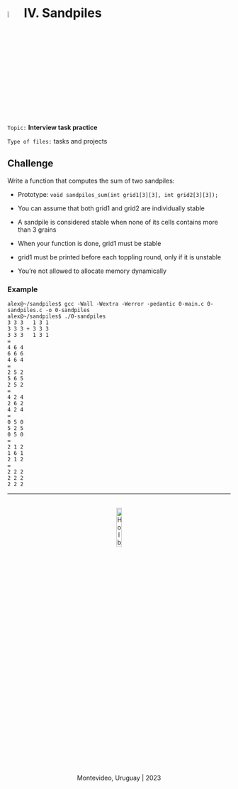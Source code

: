 # <a> <img src="https://cdn-icons-png.flaticon.com/512/6747/6747010.png" alt="flaticon" width=6%></img></a> **IV. Sandpiles**

`Topic:` **Interview task practice**

`Type of files:` tasks and projects


## Challenge
Write a function that computes the sum of two sandpiles:

- Prototype: 
`void sandpiles_sum(int grid1[3][3], int grid2[3][3]);`

- You can assume that both grid1 and grid2 are individually stable

- A sandpile is considered stable when none of its cells contains more than 3 grains

- When your function is done, grid1 must be stable

- grid1 must be printed before each toppling round, only if it is unstable 

- You’re not allowed to allocate memory dynamically

### Example
```
alex@~/sandpiles$ gcc -Wall -Wextra -Werror -pedantic 0-main.c 0-sandpiles.c -o 0-sandpiles
alex@~/sandpiles$ ./0-sandpiles 
3 3 3   1 3 1
3 3 3 + 3 3 3
3 3 3   1 3 1
=
4 6 4
6 6 6
4 6 4
=
2 5 2
5 6 5
2 5 2
=
4 2 4
2 6 2
4 2 4
=
0 5 0
5 2 5
0 5 0
=
2 1 2
1 6 1
2 1 2
=
2 2 2
2 2 2
2 2 2
```

<hr><br>
<div align="center">
    <img src="https://apply.holbertonschool.com/holberton-logo.png" alt="Holberton logo" width=15%></img>
</div>

<p align="center">Montevideo, Uruguay | 2023</p>